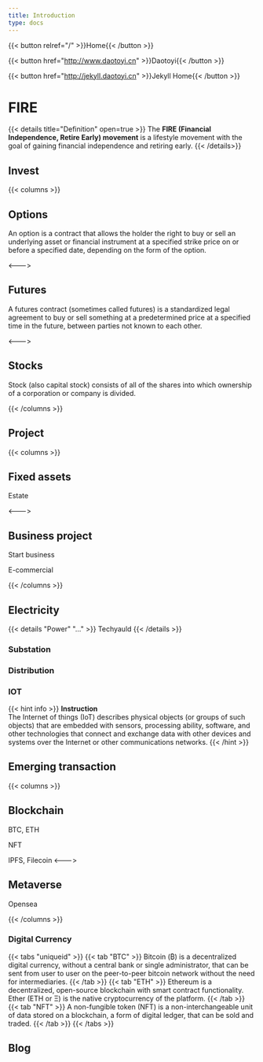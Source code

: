 ```yaml
---
title: Introduction
type: docs
---
```

{{< button relref="/" >}}Home{{< /button >}}

{{< button href="http://www.daotoyi.cn" >}}Daotoyi{{< /button >}}

{{< button href="http://jekyll.daotoyi.cn" >}}Jekyll Home{{< /button >}}

# FIRE
{{< details title="Definition" open=true >}}
The **FIRE (Financial Independence, Retire Early) movement** is a lifestyle movement with the goal of gaining financial independence and retiring early. 
{{< /details>}}

## Invest

{{< columns >}}

## Options
An option is a contract that allows the holder the right to buy or sell an underlying asset or financial instrument at a specified strike price on or before a specified date, depending on the form of the option. 

<--->

## Futures

A futures contract (sometimes called futures) is a standardized legal agreement to buy or sell something at a predetermined price at a specified time in the future, between parties not known to each other. 

<--->

## Stocks

Stock (also capital stock) consists of all of the shares into which ownership of a corporation or company is divided.

{{< /columns >}}

## Project

{{< columns >}}

## Fixed assets

Estate

<--->

## Business project

Start business

E-commercial

{{< /columns >}}

## Electricity

{{< details "Power" "..." >}}
    Techyauld
{{< /details >}}

### Substation

### Distribution

### IOT 

{{< hint info >}}
**Instruction**  
The Internet of things (IoT) describes physical objects (or groups of such objects) that are embedded with sensors, processing ability, software, and other technologies that connect and exchange data with other devices and systems over the Internet or other communications networks.
{{< /hint >}}

## Emerging transaction

{{< columns >}}

## Blockchain

BTC, ETH

NFT

IPFS, Filecoin
<--->

## Metaverse

Opensea

{{< /columns >}}

### Digital Currency 

{{< tabs "uniqueid" >}}
    {{< tab "BTC" >}}
        Bitcoin (₿) is a decentralized digital currency, 
        without a central bank or single administrator,
        that can be sent from user to user on the peer-to-peer bitcoin network
        without the need for intermediaries.
    {{< /tab >}}
    {{< tab "ETH" >}}
        Ethereum is a decentralized,
        open-source blockchain with smart contract functionality. 
        Ether (ETH or Ξ) is the native cryptocurrency of the platform.
    {{< /tab >}}
    {{< tab "NFT" >}} 
        A non-fungible token (NFT) is
        a non-interchangeable unit of data
        stored on a blockchain, 
        a form of digital ledger, 
        that can be sold and traded.
    {{< /tab >}}
{{< /tabs >}}

## Blog

